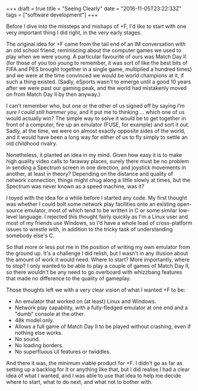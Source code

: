 +++
draft = true
title = "Seeing Clearly"
date = "2016-11-05T23:22:33Z"
tags = ["software development"]
+++

Before I dive into the missteps and mishaps of +F, I'd like to start with one very important thing I did right,
in the very early stages.

The original idea for +F came from the tail end of an IM conversation with an old school friend, reminiscing
about the computer games we used to play when we were young. A particular favourite of ours was Match Day II
(for those of you too young to remember, it was sort of like the best bits of FIFA and PES brought together in a single game,
multiplied a hundred times) and we were at the time convinced we would be world champions at it, if such a thing
existed. (Sadly, eSports wasn't to emerge until a good 10 years after we were past our gaming peak, and the
world had mistakenly moved on from Match Day II by then anyway.)

I can't remember who, but one or the other of us signed off by saying *I'm sure I could still hammer you*, and
it put me to thinking ... which one of us would actually win? The simple way to solve it would be to get together
in front of a computer, fire up an emulator (FUSE, for example) and sort it out. Sadly, at the time, we were
on almost exactly opposite sides of the world, and it would have been a long way for either of us to fly simply
to settle an old childhood rivalry.

Nonetheless, it planted an idea in my mind. Given how easy it is to make high quality video calls to faraway
places, surely there must be no problem in sending a Spectrum screen in one direction, and joystick movements
in another, at least in theory? Depending on the distance and quality of network connection, things might chug
along a little slowly at times, but the Spectrum was never known as a speed machine, was it?

I toyed with the idea for a while before I started any code. My first thought was whether I could bolt some
network play facilities onto an existing open-source emulator, most of which tend to be written in C or some
similar low-level language. I rejected this thought fairly quickly as I'm a Linux user and most of my friends
use Windows, so I'd have a whole load of cross-platform issues to wrestle with, in addition to the tricky task
of understanding somebody else's C.

So that more or less put me in the position of writing my own emulator from the ground up. It's a challenge I
did relish, but I wasn't in any illusion about the amount of work it would need. Where to start? More
importantly, where to *stop*? I only wanted to be able to play a couple of games of Match Day II, so there
wouldn't be any need to go overboard with whizzbang features that made no difference to the quality of gameplay.

Those thoughts left we with a very clear vision of what I wanted +F to be:

* An emulator that worked on (at least) Linux and Windows.
* Network play capability, with a fully-fledged emulator at one end and a "dumb" console at the other.
* 48k model only.
* Allows a full game of Match Day II to be played without crashing, even if nothing else works.
* No sound.
* No loading borders.
* No superfluous UI features or twiddles.

And there it was, the minimum viable product for +F. I didn't go as far as setting up a backlog for it or
anything like that, but I did realise I had a clear idea of what I wanted, and I was able to use that idea
to help me decide where to start, what to do next, and what not to bother with.


